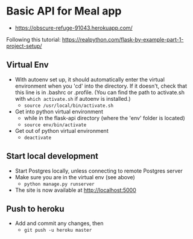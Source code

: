 # Basic API for Meal app
- https://obscure-refuge-91043.herokuapp.com/


Following this tutorial: https://realpython.com/flask-by-example-part-1-project-setup/

## Virtual Env
- With autoenv set up, it should automatically enter the virtual environment
  when you 'cd' into the directory. If it doesn't, check that this line is in
  .bashrc or .profile. (You can find the path to activate.sh with `which
  activate.sh` if autoenv is installed.)
  - `source /usr/local/bin/activate.sh`
- Get into python virtual environment
  - while in the flask-api directory (where the 'env' folder is located)
  - `source env/bin/activate`
- Get out of python virtual environment
  - `deactivate`


## Start local development
- Start Postgres locally, unless connecting to remote Postgres server
- Make sure you are in the virtual env (see above)
  - `python manage.py runserver`
- The site is now available at [http://localhost:5000 ](http://localhost:5000)

## Push to heroku
- Add and commit any changes, then
  - `git push -u heroku master`
